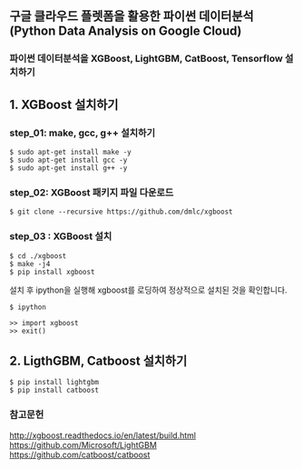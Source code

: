 ## 구글 클라우드 플렛폼을 활용한 파이썬 데이터분석(Python Data Analysis on Google Cloud)

### 파이썬 데이터분석을 XGBoost, LightGBM, CatBoost, Tensorflow 설치하기

## 1. XGBoost 설치하기

### step_01: make, gcc, g++ 설치하기
```
$ sudo apt-get install make -y
$ sudo apt-get install gcc -y
$ sudo apt-get install g++ -y
```

### step_02: XGBoost 패키지 파일 다운로드

```
$ git clone --recursive https://github.com/dmlc/xgboost
```

### step_03 : XGBoost 설치

```
$ cd ./xgboost
$ make -j4
$ pip install xgboost
```

설치 후 ipython을 실행해 xgboost를 로딩하여 정상적으로 설치된 것을 확인합니다.
```
$ ipython

>> import xgboost
>> exit()
```
## 2. LigthGBM, Catboost 설치하기

```
$ pip install lightgbm
$ pip install catboost
```


### 참고문헌
http://xgboost.readthedocs.io/en/latest/build.html
https://github.com/Microsoft/LightGBM
https://github.com/catboost/catboost
